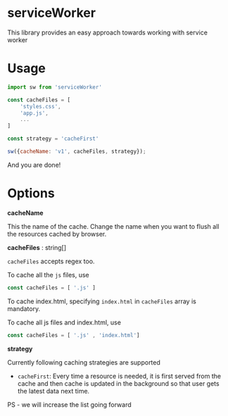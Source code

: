 # serviceWorker
This library provides an easy approach towards working with service worker

# Usage
```js
import sw from 'serviceWorker'

const cacheFiles = [
    'styles.css',
    'app.js',
    ...
]

const strategy = 'cacheFirst'

sw({cacheName: 'v1', cacheFiles, strategy});

```

And you are done!

# Options

**cacheName**

This the name of the cache. Change the name when you want to flush all the resources cached by browser.

**cacheFiles** : string[]

`cacheFiles` accepts regex too.

To cache all the `js` files, use

```js
const cacheFiles = [ '.js' ]

```

To cache index.html, specifying `index.html` in `cacheFiles` array is mandatory.

 To cache all js files and index.html, use
```js
const cacheFiles = [ '.js' , 'index.html']
```

**strategy**

Currently following caching strategies are supported

- `cacheFirst`: Every time a resource is needed, it is first served from the cache and then cache is updated in the background so that user gets the latest data next time.

PS - we will increase the list going forward
